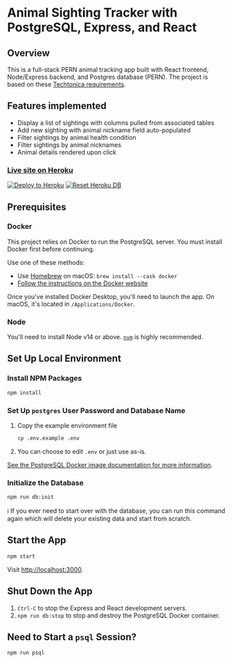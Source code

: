 # Animal Sighting Tracker with PostgreSQL, Express, and React
## Overview

This is a full-stack PERN animal tracking app built with React frontend, Node/Express backend, and Postgres database (PERN). The project is based on these [Techtonica requirements](https://github.com/Techtonica/curriculum/blob/main/projects/mern-pern-project.md).

## Features implemented
- Display a list of sightings with columns pulled from associated tables
- Add new sighting with animal nickname field auto-populated
- Filter sightings by animal health condition
- Filter sightings by animal nicknames
- Animal details rendered upon click


### [Live site on Heroku](https://animal-sighting-app21.herokuapp.com/)


[![Deploy to Heroku][deploy-badge]][deploy-workflow]
[![Reset Heroku DB][reset-badge]][reset-workflow]


## Prerequisites

### Docker

This project relies on Docker to run the PostgreSQL server. You must install
Docker first before continuing.

Use one of these methods:

- Use [Homebrew][] on macOS: `brew install --cask docker`
- [Follow the instructions on the Docker website][docker-www]

Once you've installed Docker Desktop, you'll need to launch the app. On macOS,
it's located in `/Applications/Docker`.

### Node

You'll need to install Node v14 or above. [`nvm`][nvm] is highly recommended.

## Set Up Local Environment

### Install NPM Packages

```sh
npm install
```

### Set Up `postgres` User Password and Database Name


1. Copy the example environment file

   ```sh
   cp .env.example .env
   ```

2. You can choose to edit `.env` or just use as-is.

[See the PostgreSQL Docker image documentation for more
information][dh-postgres].

### Initialize the Database

```sh
npm run db:init
```

ℹ️ If you ever need to start over with the database, you can run this command
again which will delete your existing data and start from scratch.

## Start the App

```sh
npm start
```

Visit <http://localhost:3000>.

## Shut Down the App

1. `Ctrl-C` to stop the Express and React development servers.
1. `npm run db:stop` to stop and destroy the PostgreSQL Docker container.

## Need to Start a `psql` Session?

```sh
npm run psql
```


[deploy-badge]: https://github.com/gsong/express-react-project-example/actions/workflows/deploy.yaml/badge.svg
[deploy-workflow]: https://github.com/gsong/express-react-project-example/actions/workflows/deploy.yaml
[dh-postgres]: https://hub.docker.com/_/postgres
[docker-www]: https://docs.docker.com/get-docker/
[homebrew]: https://brew.sh
[nvm]: https://github.com/nvm-sh/nvm
[reset-badge]: https://github.com/gsong/express-react-project-example/actions/workflows/reset-db.yml/badge.svg
[reset-workflow]: https://github.com/gsong/express-react-project-example/actions/workflows/reset-db.yml
